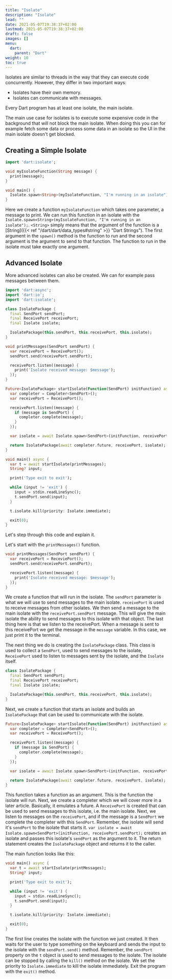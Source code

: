 ```yaml
---
title: "Isolate"
description: "Isolate"
lead: ""
date: 2021-05-07T19:38:37+02:00
lastmod: 2021-05-07T19:38:37+02:00
draft: false
images: []
menu: 
  dart:
    parent: "Dart"
weight: 10
toc: true
---
```


Isolates are similar to threads in the way that they can execute code concurrently. However, they differ in two important ways:

- Isolates have their own memory.
- Isolates can communicate with messages.

Every Dart program has at least one isolate, the main isolate.

The main use case for isolates is to execute some expensive code in the background that will not block the main isolate. When doing this you can for example fetch some data or process some data in an isolate so the UI in the main isolate doesn't get blocked.

## Creating a Simple Isolate

```dart
import 'dart:isolate';

void myIsolateFunction(String message) {
  print(message);
}

void main() {
  Isolate.spawn<String>(myIsolateFunction, "I'm running in an isolate"); 
}
```

Here we create a function `myIsolateFunction` which takes one parameter, a message to print. We can run this function in an isolate with the `Isolate.spawn<String>(myIsolateFunction, "I'm running in an isolate");`. `<String>` simply means that the argument of the function is a [String]({{< ref "/dart/dart/data_types#string" >}} "Dart Strings"). The first argument in the `spawn()` method is the function to run and the second argument is the argument to send to that function. The function to run in the isolate must take exactly one argument.

## Advanced Isolate

More advanced isolates can also be created. We can for example pass messages between them.

```dart
import 'dart:async';
import 'dart:io';
import 'dart:isolate';

class IsolatePackage {
  final SendPort sendPort;
  final ReceivePort receivePort;
  final Isolate isolate;

  IsolatePackage(this.sendPort, this.receivePort, this.isolate);
}

void printMessages(SendPort sendPort) {
  var receivePort = ReceivePort();
  sendPort.send(receivePort.sendPort);

  receivePort.listen((message) {
    print('Isolate received message: $message');
  });
}

Future<IsolatePackage> startIsolate(Function(SendPort) initFunction) async {
  var completer = Completer<SendPort>();
  var receivePort = ReceivePort();

  receivePort.listen((message) {
    if (message is SendPort) {
      completer.complete(message);
    }
  });

  var isolate = await Isolate.spawn<SendPort>(initFunction, receivePort.sendPort);

  return IsolatePackage(await completer.future, receivePort, isolate);
}

void main() async {
  var t = await startIsolate(printMessages);
  String? input;

  print('Type exit to exit');

  while (input != 'exit') {
    input = stdin.readLineSync();
    t.sendPort.send(input);
  }

  t.isolate.kill(priority: Isolate.immediate);

  exit(0);
}
```

Let's step through this code and explain it.

Let's start with the `printMessages()` function.

```dart
void printMessages(SendPort sendPort) {
  var receivePort = ReceviePort();
  sendPort.send(receivePort.sendPort);

  receivePort.listen((message) {
    print('Isolate received message: $message');
  });
}
```

We create a function that will run in the isolate. The `sendPort` parameter is what we will use to send messages to the main isolate. `receivePort` is used to receive messages from other isolates. We then send a message to the main isolate with the `receivePort.sendPort` message. This will give the main isolate the ability to send messages to this isolate with that object. The last thing here is that we listen to the receivePort. When a message is sent to this receivePort we get the message in the `message` variable. In this case, we just print it to the terminal.

The next thing we do is creating the `IsolatePackage` class. This class is used to collect a `SendPort`, used to send messages to the isolate, `ReceivePort` used to listen to messages sent by the isolate, and the `Isolate` itself.

```dart
class IsolatePackage {
  final SendPort sendPort;
  final ReceivePort receivePort;
  final Isolate isolate;

  IsolatePackage(this.sendPort, this.receivePort, this.isolate);
}
```

Next, we create a function that starts an isolate and builds an `IsolatePackage` that can be used to communicate with the isolate.

```dart
Future<IsolatePackage> startIsolate(Function(SendPort) initFunction) async {
  var completer = Completer<SendPort>();
  var receivePort = ReceivePort();

  receivePort.listen((message) {
    if (message is SendPort) {
      completer.complete(message);
    }
  });

  var isolate = await Isolate.spawn<SendPort>(initFunction, receivePort.sendPort);

  return IsolatePackage(await completer.future, receivePort, isolate);
}
```

This function takes a function as an argument. This is the function the isolate will run. Next, we create a completer which we will cover more in a later article. Basically, it emulates a future. A `ReceivePort` is created that can be used to send messages to this isolate, i.e. the main isolate. Next, we listen to messages on the `receivePort`, and if the message is a `SendPort` we complete the completer with this `SendPort`. Remember, the isolate will send it's `sendPort` to the isolate that starts it. `var isolate = await Isolate.spawn<SendPort>(initFunction, receivePort.sendPort);` creates an isolate and passes this isolate's `sendPort` as the argument to it. The return statement creates the `IsolatePackage` object and returns it to the caller.

The main function looks like this:

```dart
void main() async {
  var t = await startIsolate(printMessages);
  String? input;

  print('Type exit to exit');

  while (input != 'exit') {
    input = stdin.readLineSync();
    t.sendPort.send(input);
  }

  t.isolate.kill(priority: Isolate.immediate);

  exit(0);
}
```

The first line creates the isolate with the function we just created. It then waits for the user to type something on the keyboard and sends the input to the isolate with the `sendPort.send()` method. Remember, the `sendPort` property on the `t` object is used to send messages to the isolate. The isolate can be stopped by calling the `kill()` method on the isolate. We set the priority to `Isolate.immediate` to kill the isolate immediately. Exit the program with the `exit()` method.
